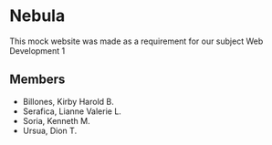 # Nebula
This mock website was made as a requirement for our subject Web Development 1
## Members
* Billones, Kirby Harold B.
* Serafica, Lianne Valerie L.
* Soria, Kenneth M.
* Ursua, Dion T.
